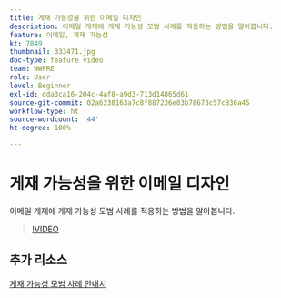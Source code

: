 ```yaml
---
title: 게재 가능성을 위한 이메일 디자인
description: 이메일 게재에 게재 가능성 모범 사례를 적용하는 방법을 알아봅니다.
feature: 이메일, 게재 가능성
kt: 7849
thumbnail: 333471.jpg
doc-type: feature video
team: WWFRE
role: User
level: Beginner
exl-id: dda3ca16-204c-4af8-a9d3-713d14865d61
source-git-commit: 02a6238163a7c8f887236e03b78673c57c836a45
workflow-type: ht
source-wordcount: '44'
ht-degree: 100%

---
```


# 게재 가능성을 위한 이메일 디자인

이메일 게재에 게재 가능성 모범 사례를 적용하는 방법을 알아봅니다.

>[!VIDEO](https://video.tv.adobe.com/v/333471?quality=12)

## 추가 리소스

[게재 가능성 모범 사례 안내서](https://experienceleague.adobe.com/docs/deliverability-learn/deliverability-best-practice-guide/introduction.html?lang=ko)
